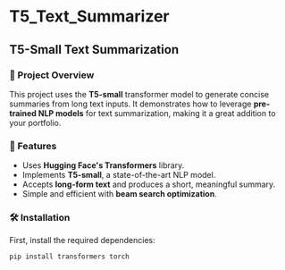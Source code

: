 # T5_Text_Summarizer
## T5-Small Text Summarization

### 🚀 Project Overview
This project uses the **T5-small** transformer model to generate concise summaries from long text inputs. It demonstrates how to leverage **pre-trained NLP models** for text summarization, making it a great addition to your portfolio.

### 📌 Features
- Uses **Hugging Face's Transformers** library.
- Implements **T5-small**, a state-of-the-art NLP model.
- Accepts **long-form text** and produces a short, meaningful summary.
- Simple and efficient with **beam search optimization**.

### 🛠 Installation
First, install the required dependencies:
```bash
pip install transformers torch
